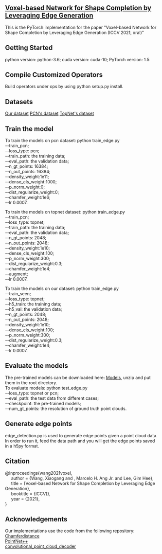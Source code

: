 ## [Voxel-based Network for Shape Completion by Leveraging Edge Generation](https://arxiv.org/pdf/2108.09936.pdf)

This is the PyTorch implementation for the paper "Voxel-based Network for Shape Completion by Leveraging Edge Generation (ICCV 2021, oral)"

## Getting Started
python version: python-3.6;  cuda version: cuda-10;  PyTorch version: 1.5

## Compile Customized Operators
Build operators under ops by using python setup.py install.

## Datasets
[Our dataset](https://drive.google.com/file/d/1w0max7KksZQtlYsZN9WQpWIACZrVCR5t/view?usp=sharing)   [PCN's dataset](https://github.com/wentaoyuan/pcn)  [TopNet's dataset](https://github.com/lynetcha/completion3d)
    
## Train the model
To train the models on pcn dataset: python train_edge.py  
    --train_pcn;  
    --loss_type: pcn;  
    --train_path: the training data;  
    --eval_path: the validation data;  
    --n_gt_points: 16384;  
    --n_out_points: 16384;  
    --density_weight:1e11;   
    --dense_cls_weight:1000;   
    --p_norm_weight:0;  
    --dist_regularize_weight:0;  
    --chamfer_weight:1e6;  
    --lr 0.0007.
    
To train the models on topnet dataset: python train_edge.py  
    --train_pcn;  
    --loss_type: topnet;  
    --train_path: the training data;  
    --eval_path: the validation data;  
    --n_gt_points: 2048;  
    --n_out_points: 2048;  
    --density_weight:1e10;   
    --dense_cls_weight:100;   
    --p_norm_weight:300;  
    --dist_regularize_weight:0.3;  
    --chamfer_weight:1e4;  
    --augment;  
    --lr 0.0007.
    
To train the models on our dataset: python train_edge.py   
    --train_seen;  
    --loss_type: topnet;  
    --h5_train: the training data;  
    --h5_val: the validation data;  
    --n_gt_points: 2048;  
    --n_out_points: 2048;  
    --density_weight:1e10;   
    --dense_cls_weight:100;   
    --p_norm_weight:300;  
    --dist_regularize_weight:0.3;  
    --chamfer_weight:1e4;  
    --lr 0.0007.
    

## Evaluate the models
The pre-trained models can be downloaded here: [Models](https://drive.google.com/file/d/1U8csGt588IV9setytFjqK6VIpGFM6GhJ/view?usp=sharing), unzip and put them in the root directory.  
To evaluate models: python test_edge.py  
    --loss_type: topnet or pcn;  
    --eval_path: the test data from different cases;   
    --checkpoint: the pre-trained models;   
    --num_gt_points: the resolution of ground truth point clouds.
    
## Generate edge points
edge_detection.py is used to generate edge points given a point cloud data. In order to run it, feed the data path and you will get the edge points saved in a h5py format. 
    
## Citation
@inproceedings{wang2021voxel,  
&nbsp;&nbsp;&nbsp;&nbsp;      author    = {Wang, Xiaogang and , Marcelo H. Ang Jr. and Lee, Gim Hee},  
&nbsp;&nbsp;&nbsp;&nbsp;      title     = {Voxel-based Network for Shape Completion by Leveraging Edge Generation},  
&nbsp;&nbsp;&nbsp;&nbsp;      booktitle = {ICCV)},         
&nbsp;&nbsp;&nbsp;&nbsp;      year      = {2021},  
}

## Acknowledgements 
Our implementations use the code from the following repository:  
[Chamferdistance](https://github.com/krrish94/chamferdist/tree/488b2d6b9f62014a04109dfe8ee3a68189c44f4d)        
[PointNet++](https://github.com/erikwijmans/Pointnet2_PyTorch)  
[convolutional_point_cloud_decoder](https://gitlab.vci.rwth-aachen.de:9000/lim/convolutional_point_cloud_decoder)

